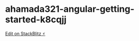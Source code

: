 # ahamada321-angular-getting-started-k8cqjj

[Edit on StackBlitz ⚡️](https://stackblitz.com/edit/ahamada321-angular-getting-started-k8cqjj)